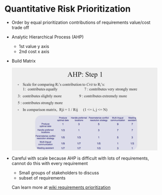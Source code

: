 # Quantitative Risk Prioritization

* Order by equal prioritization 
contributions of requirements
value/cost trade off

* Analytic Hierarchical Process (AHP)
  * 1st value y axis
  * 2nd cost x axis

* Build Matrix

    ![quant-risk-prioritization](assets/quant-risk-prioritization.png)

* Careful with scale because AHP is difficult with lots of requirements, cannot do this with every requirement 
  * Small groups of stakeholders to discuss
  * subset of requirements 

  Can learn more at [wiki requirements prioritization](https://en.wikipedia.org/wiki/Requirement_prioritization)
